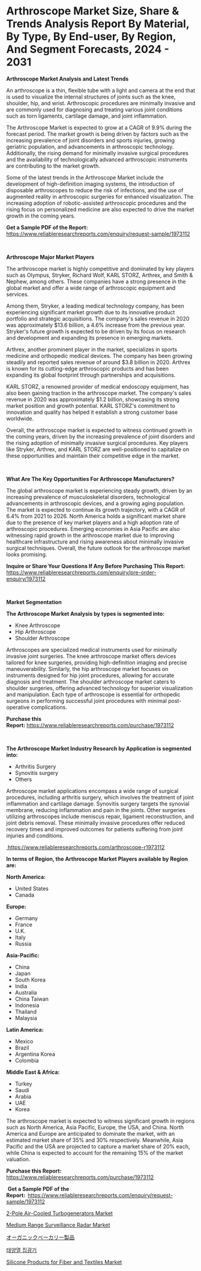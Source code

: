 <p><h1>Arthroscope Market Size, Share & Trends Analysis Report By Material, By Type, By End-user, By Region, And Segment Forecasts, 2024 - 2031</h1></p><p><strong>Arthroscope Market Analysis and Latest Trends</strong></p>
<p><p>An arthroscope is a thin, flexible tube with a light and camera at the end that is used to visualize the internal structures of joints such as the knee, shoulder, hip, and wrist. Arthroscopic procedures are minimally invasive and are commonly used for diagnosing and treating various joint conditions such as torn ligaments, cartilage damage, and joint inflammation.</p><p>The Arthroscope Market is expected to grow at a CAGR of 9.9% during the forecast period. The market growth is being driven by factors such as the increasing prevalence of joint disorders and sports injuries, growing geriatric population, and advancements in arthroscopic technology. Additionally, the rising demand for minimally invasive surgical procedures and the availability of technologically advanced arthroscopic instruments are contributing to the market growth.</p><p>Some of the latest trends in the Arthroscope Market include the development of high-definition imaging systems, the introduction of disposable arthroscopes to reduce the risk of infections, and the use of augmented reality in arthroscopic surgeries for enhanced visualization. The increasing adoption of robotic-assisted arthroscopic procedures and the rising focus on personalized medicine are also expected to drive the market growth in the coming years.</p></p>
<p><strong>Get a Sample PDF of the Report:&nbsp;</strong> <a href="https://www.reliableresearchreports.com/enquiry/request-sample/1973112">https://www.reliableresearchreports.com/enquiry/request-sample/1973112</a></p>
<p>&nbsp;</p>
<p><strong>Arthroscope Major Market Players</strong></p>
<p><p>The arthroscope market is highly competitive and dominated by key players such as Olympus, Stryker, Richard Wolf, KARL STORZ, Arthrex, and Smith & Nephew, among others. These companies have a strong presence in the global market and offer a wide range of arthroscopic equipment and services.</p><p>Among them, Stryker, a leading medical technology company, has been experiencing significant market growth due to its innovative product portfolio and strategic acquisitions. The company's sales revenue in 2020 was approximately $13.6 billion, a 4.6% increase from the previous year. Stryker's future growth is expected to be driven by its focus on research and development and expanding its presence in emerging markets.</p><p>Arthrex, another prominent player in the market, specializes in sports medicine and orthopedic medical devices. The company has been growing steadily and reported sales revenue of around $3.8 billion in 2020. Arthrex is known for its cutting-edge arthroscopic products and has been expanding its global footprint through partnerships and acquisitions.</p><p>KARL STORZ, a renowned provider of medical endoscopy equipment, has also been gaining traction in the arthroscope market. The company's sales revenue in 2020 was approximately $1.2 billion, showcasing its strong market position and growth potential. KARL STORZ's commitment to innovation and quality has helped it establish a strong customer base worldwide.</p><p>Overall, the arthroscope market is expected to witness continued growth in the coming years, driven by the increasing prevalence of joint disorders and the rising adoption of minimally invasive surgical procedures. Key players like Stryker, Arthrex, and KARL STORZ are well-positioned to capitalize on these opportunities and maintain their competitive edge in the market.</p></p>
<p>&nbsp;</p>
<p><strong>What Are The Key Opportunities For Arthroscope Manufacturers?</strong></p>
<p><p>The global arthroscope market is experiencing steady growth, driven by an increasing prevalence of musculoskeletal disorders, technological advancements in arthroscopic devices, and a growing aging population. The market is expected to continue its growth trajectory, with a CAGR of 6.4% from 2021 to 2026. North America holds a significant market share due to the presence of key market players and a high adoption rate of arthroscopic procedures. Emerging economies in Asia Pacific are also witnessing rapid growth in the arthroscope market due to improving healthcare infrastructure and rising awareness about minimally invasive surgical techniques. Overall, the future outlook for the arthroscope market looks promising.</p></p>
<p><strong>Inquire or Share Your Questions If Any Before Purchasing This Report:</strong> <a href="https://www.reliableresearchreports.com/enquiry/pre-order-enquiry/1973112">https://www.reliableresearchreports.com/enquiry/pre-order-enquiry/1973112</a></p>
<p>&nbsp;</p>
<p><strong>Market Segmentation</strong></p>
<p><strong>The Arthroscope Market Analysis by types is segmented into:</strong></p>
<p><ul><li>Knee Arthroscope</li><li>Hip Arthroscope</li><li>Shoulder Arthroscope</li></ul></p>
<p><p>Arthroscopes are specialized medical instruments used for minimally invasive joint surgeries. The knee arthroscope market offers devices tailored for knee surgeries, providing high-definition imaging and precise maneuverability. Similarly, the hip arthroscope market focuses on instruments designed for hip joint procedures, allowing for accurate diagnosis and treatment. The shoulder arthroscope market caters to shoulder surgeries, offering advanced technology for superior visualization and manipulation. Each type of arthroscope is essential for orthopedic surgeons in performing successful joint procedures with minimal post-operative complications.</p></p>
<p><strong>Purchase this Report:&nbsp;</strong><a href="https://www.reliableresearchreports.com/purchase/1973112">https://www.reliableresearchreports.com/purchase/1973112</a></p>
<p>&nbsp;</p>
<p><strong>The Arthroscope Market Industry Research by Application is segmented into:</strong></p>
<p><ul><li>Arthritis Surgery</li><li>Synovitis surgery</li><li>Others</li></ul></p>
<p><p>Arthroscope market applications encompass a wide range of surgical procedures, including arthritis surgery, which involves the treatment of joint inflammation and cartilage damage. Synovitis surgery targets the synovial membrane, reducing inflammation and pain in the joints. Other surgeries utilizing arthroscopes include meniscus repair, ligament reconstruction, and joint debris removal. These minimally invasive procedures offer reduced recovery times and improved outcomes for patients suffering from joint injuries and conditions.</p></p>
<p><a href="https://www.reliableresearchreports.com/arthroscope-r1973112">&nbsp;https://www.reliableresearchreports.com/arthroscope-r1973112</a></p>
<p><strong>In terms of Region, the Arthroscope Market Players available by Region are:</strong></p>
<p>
    <p> <strong> North America: </strong>
        <ul>
            <li>United States</li>
            <li>Canada</li>
        </ul>
        </p> 
    <p> <strong> Europe: </strong>
        <ul>
            <li>Germany</li>
            <li>France</li>
            <li>U.K.</li>
            <li>Italy</li>
            <li>Russia</li>
        </ul>
        </p> 
    <p> <strong> Asia-Pacific: </strong>
        <ul>
            <li>China</li>
            <li>Japan</li>
            <li>South Korea</li>
            <li>India</li>
            <li>Australia</li>
            <li>China Taiwan</li>
            <li>Indonesia</li>
            <li>Thailand</li>
            <li>Malaysia</li>
        </ul>
        </p> 
    <p> <strong> Latin America: </strong>
        <ul>
            <li>Mexico</li>
            <li>Brazil</li>
            <li>Argentina Korea</li>
            <li>Colombia</li>
        </ul>
        </p> 
    <p> <strong> Middle East & Africa: </strong>
        <ul>
            <li>Turkey</li>
            <li>Saudi</li>
            <li>Arabia</li>
            <li>UAE</li>
            <li>Korea</li>
        </ul>
    </p>
    </p>
<p><p>The arthroscope market is expected to witness significant growth in regions such as North America, Asia Pacific, Europe, the USA, and China. North America and Europe are anticipated to dominate the market, with an estimated market share of 35% and 30% respectively. Meanwhile, Asia Pacific and the USA are projected to capture a market share of 20% each, while China is expected to account for the remaining 15% of the market valuation.</p></p>
<p><strong>Purchase this Report: </strong><a href="https://www.reliableresearchreports.com/purchase/1973112">https://www.reliableresearchreports.com/purchase/1973112</a></p>
<p>&nbsp;<strong>Get a Sample PDF of the Report:&nbsp;&nbsp;</strong><a href="https://www.reliableresearchreports.com/enquiry/request-sample/1973112">https://www.reliableresearchreports.com/enquiry/request-sample/1973112</a></p>
<p><strong></strong></p>
<p><p><a href="https://www.linkedin.com/pulse/2-pole-air-cooled-turbogenerators-market-size-reveals-best-mpcxe?trackingId=qSbsFbBwepWggUAYKfPeZw%3D%3D">2-Pole Air-Cooled Turbogenerators Market</a></p><p><a href="https://www.linkedin.com/pulse/analyzing-medium-range-surveillance-radar-market-global-industry-njsre?trackingId=FtnO4B8dpaBYKsHBxnJq7A%3D%3D">Medium Range Surveillance Radar Market</a></p><p><a href="https://github.com/luffiazaza/Market-Research-Report-List-1/blob/main/398194751352.md">オーガニックベーカリー製品</a></p><p><a href="https://github.com/solomonbode85/Market-Research-Report-List-1/blob/main/825502146153.md">태양열 집광기</a></p><p><a href="https://issuu.com/reportprime-2/docs/silicone-products-for-fiber-and-textiles-market-si">Silicone Products for Fiber and Textiles Market</a></p></p>